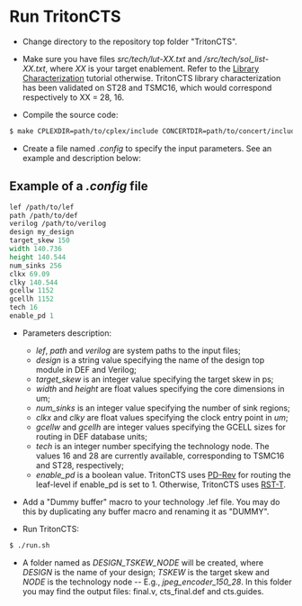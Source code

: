 # Run TritonCTS

- Change directory to the repository top folder "TritonCTS".

- Make sure you have files _src/tech/lut-XX.txt_ and _/src/tech/sol_list-XX.txt_, where _XX_ is your target enablement. Refer to the [Library Characterization]() tutorial otherwise. TritonCTS library characterization has been validated on ST28 and TSMC16, which would correspond respectively to XX = 28, 16.

- Compile the source code:
``` bash
$ make CPLEXDIR=path/to/cplex/include CONCERTDIR=path/to/concert/include CPLEXLIBDIR=path/to/cplex/static_bin CONCERTLIBDIR=path/to/concert/static_bin
```

- Create a file named _.config_ to specify the input parameters. See an example and description below:

## Example of a _.config_ file
``` tcl
lef /path/to/lef
path /path/to/def
verilog /path/to/verilog
design my_design
target_skew 150
width 140.736
height 140.544
num_sinks 256
clkx 69.09 
clky 140.544
gcellw 1152
gcellh 1152
tech 16
enable_pd 1
```

- Parameters description:
    - _lef_, _path_ and _verilog_ are system paths to the input files;
    - _design_ is a string value specifying the name of the design top module in DEF and Verilog;
    - _target_skew_ is an integer value specifying the target skew in ps;
    - _width_ and _height_ are float values specifying the core dimensions in um;
    - _num_sinks_ is an integer value specifying the number of sink regions;
    - _clkx_ and _clky_ are float values specifying the clock entry point in _um_;
    - _gcellw_ and _gcellh_ are integer values specifying the GCELL sizes for routing in DEF database units;
    - _tech_ is an integer number specifying the technology node. The values 16 and 28 are currently available, corresponding to TSMC16 and ST28, respectively;
    - _enable_pd_ is a boolean value. TritonCTS uses [PD-Rev](https://github.com/abk-openroad/PD-Rev) for routing the leaf-level if enable_pd is set to 1. Otherwise, TritonCTS uses [RST-T](https://dl.acm.org/citation.cfm?id=505366).

- Add a "Dummy buffer" macro to your technology .lef file. You may do this by duplicating any buffer macro and renaming it as "DUMMY".

- Run TritonCTS:
``` bash
$ ./run.sh
```

- A folder named as _DESIGN_TSKEW_NODE_ will be created, where _DESIGN_ is the name of your design; _TSKEW_ is the target skew and _NODE_ is the technology node -- E.g.,  _jpeg_encoder_150_28_. In this folder you may find the output files: final.v, cts_final.def and cts.guides.

